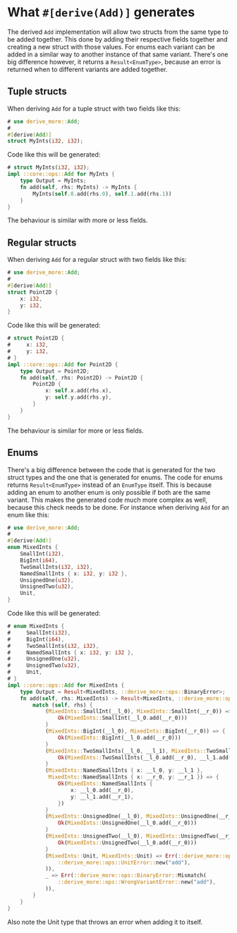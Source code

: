# What `#[derive(Add)]` generates

The derived `Add` implementation will allow two structs from the same type to be
added together. This done by adding their respective fields together and
creating a new struct with those values.
For enums each variant can be added in a similar way to another instance of that
same variant. There's one big difference however, it returns a
`Result<EnumType>`, because an error is returned when to different variants are
added together.




## Tuple structs

When deriving `Add` for a tuple struct with two fields like this:

```rust
# use derive_more::Add;
#
#[derive(Add)]
struct MyInts(i32, i32);
```

Code like this will be generated:

```rust
# struct MyInts(i32, i32);
impl ::core::ops::Add for MyInts {
    type Output = MyInts;
    fn add(self, rhs: MyInts) -> MyInts {
        MyInts(self.0.add(rhs.0), self.1.add(rhs.1))
    }
}
```

The behaviour is similar with more or less fields.




## Regular structs

When deriving `Add` for a regular struct with two fields like this:

```rust
# use derive_more::Add;
#
#[derive(Add)]
struct Point2D {
    x: i32,
    y: i32,
}
```

Code like this will be generated:

```rust
# struct Point2D {
#     x: i32,
#     y: i32,
# }
impl ::core::ops::Add for Point2D {
    type Output = Point2D;
    fn add(self, rhs: Point2D) -> Point2D {
        Point2D {
            x: self.x.add(rhs.x),
            y: self.y.add(rhs.y),
        }
    }
}
```

The behaviour is similar for more or less fields.




## Enums

There's a big difference between the code that is generated for the two struct
types and the one that is generated for enums. The code for enums returns
`Result<EnumType>` instead of an `EnumType` itself. This is because adding an
enum to another enum is only possible if both are the same variant. This makes
the generated code much more complex as well, because this check needs to be
done. For instance when deriving `Add` for an enum like this:

```rust
# use derive_more::Add;
#
#[derive(Add)]
enum MixedInts {
    SmallInt(i32),
    BigInt(i64),
    TwoSmallInts(i32, i32),
    NamedSmallInts { x: i32, y: i32 },
    UnsignedOne(u32),
    UnsignedTwo(u32),
    Unit,
}
```

Code like this will be generated:

```rust
# enum MixedInts {
#     SmallInt(i32),
#     BigInt(i64),
#     TwoSmallInts(i32, i32),
#     NamedSmallInts { x: i32, y: i32 },
#     UnsignedOne(u32),
#     UnsignedTwo(u32),
#     Unit,
# }
impl ::core::ops::Add for MixedInts {
    type Output = Result<MixedInts, ::derive_more::ops::BinaryError>;
    fn add(self, rhs: MixedInts) -> Result<MixedInts, ::derive_more::ops::BinaryError> {
        match (self, rhs) {
            (MixedInts::SmallInt(__l_0), MixedInts::SmallInt(__r_0)) => {
                Ok(MixedInts::SmallInt(__l_0.add(__r_0)))
            }
            (MixedInts::BigInt(__l_0), MixedInts::BigInt(__r_0)) => {
                Ok(MixedInts::BigInt(__l_0.add(__r_0)))
            }
            (MixedInts::TwoSmallInts(__l_0, __l_1), MixedInts::TwoSmallInts(__r_0, __r_1)) => {
                Ok(MixedInts::TwoSmallInts(__l_0.add(__r_0), __l_1.add(__r_1)))
            }
            (MixedInts::NamedSmallInts { x: __l_0, y: __l_1 },
             MixedInts::NamedSmallInts { x: __r_0, y: __r_1 }) => {
                Ok(MixedInts::NamedSmallInts {
                    x: __l_0.add(__r_0),
                    y: __l_1.add(__r_1),
                })
            }
            (MixedInts::UnsignedOne(__l_0), MixedInts::UnsignedOne(__r_0)) => {
                Ok(MixedInts::UnsignedOne(__l_0.add(__r_0)))
            }
            (MixedInts::UnsignedTwo(__l_0), MixedInts::UnsignedTwo(__r_0)) => {
                Ok(MixedInts::UnsignedTwo(__l_0.add(__r_0)))
            }
            (MixedInts::Unit, MixedInts::Unit) => Err(::derive_more::ops::BinaryError::Unit(
                ::derive_more::ops::UnitError::new("add"),
            )),
            _ => Err(::derive_more::ops::BinaryError::Mismatch(
                ::derive_more::ops::WrongVariantError::new("add"),
            )),
        }
    }
}
```

Also note the Unit type that throws an error when adding it to itself.
